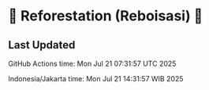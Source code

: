 
# 🌳 Reforestation (Reboisasi) 🌲

## Last Updated

GitHub Actions time: Mon Jul 21 07:31:57 UTC 2025

Indonesia/Jakarta time: Mon Jul 21 14:31:57 WIB 2025
